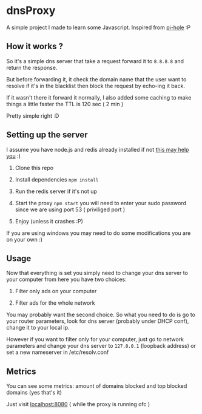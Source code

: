 # dnsProxy

A simple project I made to learn some Javascript. Inspired from [pi-hole](https://github.com/pi-hole/pi-hole) :P

## How it works ?

So it's a simple dns server that take a request forward it to `8.8.8.8` and return the response.

But before forwarding it, it check the domain name that the user want to resolve if it's in the blacklist then block the request by echo-ing it back.

If it wasn't there it forward it normally, I also added some caching to make things a little faster the TTL is 120 sec ( 2 min )

Pretty simple right :D

## Setting up the server

I assume you have node.js and redis already installed if not [this may help you](https://www.google.com) :)

1. Clone this repo

2. Install dependencies `npm install`

3. Run the redis server if it's not up

4. Start the proxy `npm start` you will need to enter your sudo password since we are using port 53 ( priviliged port )

5. Enjoy (unless it crashes :P)

If you are using windows you may need to do some modifications you are on your own :)

## Usage

Now that everything is set you simply need to change your dns server to your computer from here you have two choices:

1. Filter only ads on your computer

2. Filter ads for the whole network

You may probably want the second choice. So what you need to do is go to your router parameters, look for dns server (probably under DHCP conf), change it to your local ip.

However if you want to filter only for your computer, just go to network parameters and change your dns server to `127.0.0.1` (loopback address) or set a new nameserver in /etc/resolv.conf


## Metrics

You can see some metrics: amount of domains blocked and top blocked domains (yes that's it)

Just visit [localhost:8080](http://localhost:8080) ( while the proxy is running ofc )
